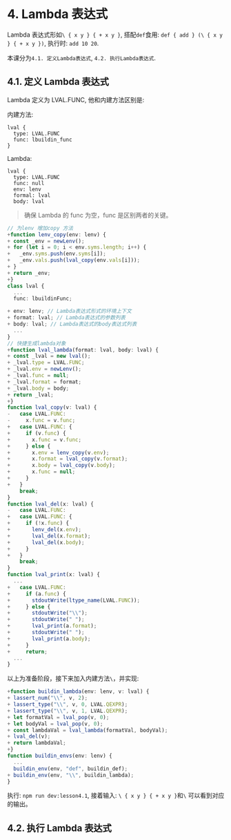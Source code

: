 # 4. Lambda 表达式

Lambda 表达式形如`\ { x y } { + x y }`, 搭配`def`食用: `def { add } (\ { x y } { + x y })`, 执行时: `add 10 20`.

本课分为`4.1. 定义Lambda表达式`, `4.2. 执行Lambda表达式`.

## 4.1. 定义 Lambda 表达式

Lambda 定义为 LVAL.FUNC, 他和内建方法区别是:

内建方法:

```
lval {
  type: LVAL.FUNC
  func: lbuildin_func
}
```

Lambda:

```
lval {
  type: LVAL.FUNC
  func: null
  env: lenv
  formal: lval
  body: lval
```

> 确保 Lambda 的 func 为空，func 是区别两者的关键。

```ts
// 为lenv 增加copy 方法
+function lenv_copy(env: lenv) {
+ const _env = newLenv();
+ for (let i = 0; i < env.syms.length; i++) {
+   _env.syms.push(env.syms[i]);
+   _env.vals.push(lval_copy(env.vals[i]));
+ }
+ return _env;
+}
class lval {
  ...
  func: lbuildinFunc;

+ env: lenv; // Lambda表达式形式的环境上下文
+ format: lval; // Lambda表达式的参数列表
+ body: lval; // Lambda表达式的body表达式列表
  ...
}
// 快捷生成lambda对象
+function lval_lambda(format: lval, body: lval) {
+ const _lval = new lval();
+ _lval.type = LVAL.FUNC;
+ _lval.env = newLenv();
+ _lval.func = null;
+ _lval.format = format;
+ _lval.body = body;
+ return _lval;
+}
function lval_copy(v: lval) {
-   case LVAL.FUNC:
-     x.func = v.func;
+   case LVAL.FUNC: {
+     if (v.func) {
+       x.func = v.func;
+     } else {
+       x.env = lenv_copy(v.env);
+       x.format = lval_copy(v.format);
+       x.body = lval_copy(v.body);
+       x.func = null;
+     }
+   }
    break;
}
function lval_del(x: lval) {
-   case LVAL.FUNC:
+   case LVAL.FUNC: {
+     if (!x.func) {
+       lenv_del(x.env);
+       lval_del(x.format);
+       lval_del(x.body);
+     }
+   }
    break;
}
function lval_print(x: lval) {
  ...
+   case LVAL.FUNC:
+     if (a.func) {
+       stdoutWrite(ltype_name(LVAL.FUNC));
+     } else {
+       stdoutWrite("\\");
+       stdoutWrite(" ");
+       lval_print(a.format);
+       stdoutWrite(" ");
+       lval_print(a.body);
+     }
+     return;
  ...
}
```

以上为准备阶段，接下来加入内建方法`\`，并实现:

```ts
+function buildin_lambda(env: lenv, v: lval) {
+ lassert_num("\\", v, 2);
+ lassert_type("\\", v, 0, LVAL.QEXPR);
+ lassert_type("\\", v, 1, LVAL.QEXPR);
+ let formatVal = lval_pop(v, 0);
+ let bodyVal = lval_pop(v, 0);
+ const lambdaVal = lval_lambda(formatVal, bodyVal);
+ lval_del(v);
+ return lambdaVal;
+}
function buildin_envs(env: lenv) {
  ...
  buildin_env(env, "def", buildin_def);
+ buildin_env(env, "\\", buildin_lambda);
}
```

执行: `npm run dev:lesson4.1`, 接着输入: `\ { x y } { + x y }`和`\` 可以看到对应的输出。

## 4.2. 执行 Lambda 表达式
